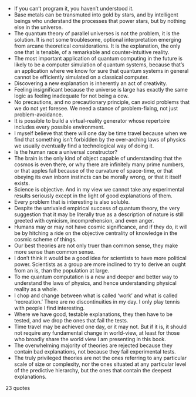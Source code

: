 - If you can’t program it, you haven’t understood it.
 - Base metals can be transmuted into gold by stars, and by intelligent beings who understand the processes that power stars, but by nothing else in the universe.
 - The quantum theory of parallel universes is not the problem, it is the solution. It is not some troublesome, optional interpretation emerging from arcane theoretical considerations. It is the explanation, the only one that is tenable, of a remarkable and counter-intuitive reality.
 - The most important application of quantum computing in the future is likely to be a computer simulation of quantum systems, because that’s an application where we know for sure that quantum systems in general cannot be efficiently simulated on a classical computer.
 - Discovering a new explanation is inherently an act of creativity.
 - Feeling insignificant because the universe is large has exactly the same logic as feeling inadequate for not being a cow.
 - No precautions, and no precautionary principle, can avoid problems that we do not yet foresee. We need a stance of problem-fixing, not just problem-avoidance.
 - It is possible to build a virtual-reality generator whose repertoire includes every possible environment.
 - I myself believe that there will one day be time travel because when we find that something isn’t forbidden by the over-arching laws of physics we usually eventually find a technological way of doing it.
 - Is the human race a universal constructor?
 - The brain is the only kind of object capable of understanding that the cosmos is even there, or why there are infinitely many prime numbers, or that apples fall because of the curvature of space-time, or that obeying its own inborn instincts can be morally wrong, or that it itself exists.
 - Science is objective. And in my view we cannot take any experimental results seriously except in the light of good explanations of them.
 - Every problem that is interesting is also soluble.
 - Despite the unrivaled empirical success of quantum theory, the very suggestion that it may be literally true as a description of nature is still greeted with cynicism, incomprehension, and even anger.
 - Humans may or may not have cosmic significance, and if they do, it will be by hitching a ride on the objective centrality of knowledge in the cosmic scheme of things.
 - Our best theories are not only truer than common sense, they make more sense than common sense.
 - I don’t think it would be a good idea for scientists to have more political power. Scientists as a group are more inclined to try to derive an ought from an is, than the population at large.
 - To me quantum computation is a new and deeper and better way to understand the laws of physics, and hence understanding physical reality as a whole.
 - I chop and change between what is called ‘work’ and what is called ‘recreation.’ There are no discontinuities in my day. I only play tennis with people I find interesting.
 - Where we have good, testable explanations, they then have to be tested, and we drop the ones that fail the tests.
 - Time travel may be achieved one day, or it may not. But if it is, it should not require any fundamental change in world-view, at least for those who broadly share the world view I am presenting in this book.
 - The overwhelming majority of theories are rejected because they contain bad explanations, not because they fail experimental tests.
 - The truly privileged theories are not the ones referring to any particular scale of size or complexity, nor the ones situated at any particular level of the predictive hierarchy, but the ones that contain the deepest explanations.

23 quotes